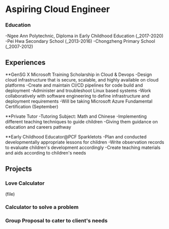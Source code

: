# Aspiring Cloud Engineer

### Education
-Ngee Ann Polytechnic, Diploma in Early Childhood Education (_2017-2020)
-Pei Hwa Secondary School (_2013-2016)
-Chongzheng Primary School (_2007-2012)


## Experiences
**GenSG X Microsoft Training Scholarship in Cloud & Devops
-Design cloud infrastructure that is secure, scalable, and highly available on cloud platforms
-Create and maintain CI/CD pipelines for code build and deployment
-Administer and troubleshoot Linux based systems
-Work collaboratively with software engineering to define infrastructure and deployment requirements
-Will be taking Microsoft Azure Fundamental Certification (September)

**Private Tutor
-Tutoring Subject: Math and Chinese
-Implementing different teaching techniques to guide children
-Giving them guidance on education and careers pathway

**Early Childhood Educator@PCF Sparkletots
-Plan and conducted developmentally appropriate lessons for children
-Write observation records to evaluate children's development accordingly
-Create teaching materials and aids according to children's needs

## Projects
### Love Calculator 
(file)

### Calculator to solve a problem

### Group Proposal to cater to client's needs

